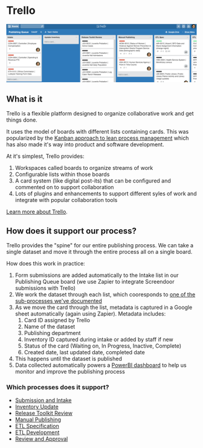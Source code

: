 # Trello

![](/assets/trello_screen.png)

## What is it

Trello is a flexible platform designed to organize collaborative work and get things done. 

It uses the model of boards with different lists containing cards. This was popularized by the [Kanban approach to lean process management](https://en.wikipedia.org/wiki/Kanban) which has also made it's way into product and software development.

At it's simplest, Trello provides:

1. Workspaces called boards to organize streams of work
2. Configurable lists within those boards
3. A card system (like digital post-its) that can be configured and commented on to support collaboration
4. Lots of plugins and enhancements to support different syles of work and integrate with popular collaboration tools

[Learn more about Trello](https://www.trello.com/).

## How does it support our process?

Trello provides the "spine" for our entire publishing process. We can take a single dataset and move it through the entire process all on a single board.

How does this work in practice:

1. Form submissions are added automatically to the Intake list in our Publishing Queue board (we use Zapier to integrate Screendoor submissions with Trello)
2. We work the dataset through each list, which cooresponds to [one of the sub-processes we've documented](/0_publishing_process_overview/README.md)
3. As we move the card through the list, metadata is captured in a Google sheet automatically (again using Zapier). Metadata includes:
    1. Card ID assigned by Trello
    2. Name of the dataset
    3. Publishing department
    4. Inventory ID captured during intake or added by staff if new
    5. Status of the card (Waiting on, In Progress, Inactive, Complete)
    4. Created date, last updated date, completed date
4. This happens until the dataset is published
5. Data collected automatically powers a [PowerBI dashboard]() to help us monitor and improve the publishing process

### Which processes does it support?
* [Submission and Intake](1_submission/README.md)
* [Inventory Update](2_inventory/README.md)
* [Release Toolkit Review](3_release_toolkit_review/README.md)
* [Manual Publishing](4_manual_publishing/README.md)
* [ETL Specification](5_etl_specification/README.md)
* [ETL Development](6_etl_development/README.md)
* [Review and Approval](7_review_and_approval/README.md)